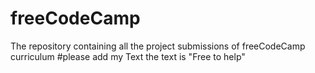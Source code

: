 # freeCodeCamp
The repository containing all the project submissions of freeCodeCamp curriculum
#please add my Text
the text is "Free to help"
